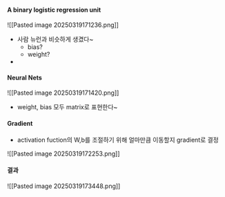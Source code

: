 
#### A binary logistic regression unit
![[Pasted image 20250319171236.png]]

- 사람 뉴런과 비슷하게 생겼다~
	- bias?
	- weight?
-

#### Neural Nets
![[Pasted image 20250319171420.png]]

- weight, bias 모두 matrix로 표현한다~

#### Gradient
- activation fuction의 W,b를 조절하기 위해 얼마만큼 이동할지 gradient로 결정

![[Pasted image 20250319172253.png]]


#### 결과
![[Pasted image 20250319173448.png]]